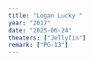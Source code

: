 ```yaml
---
title: "Logan Lucky "
year: "2017"
date: "2025-06-24"
theaters: ["Jellyfin"]
remark: ["PG-13"]
---
```

